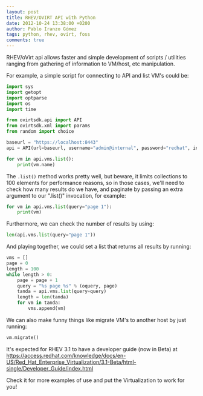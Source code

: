 ```yaml
---
layout: post
title: RHEV/OVIRT API with Python
date: 2012-10-24 13:38:00 +0200
author: Pablo Iranzo Gómez
tags: python, rhev, ovirt, foss
comments: true
---
```


RHEV/oVirt api allows faster and simple development of scripts / utilities ranging from gathering of information to VM/host, etc manipulation.

For example, a simple script for connecting to API and list VM's could be:

```python
import sys
import getopt
import optparse
import os
import time

from ovirtsdk.api import API
from ovirtsdk.xml import params
from random import choice

baseurl = "https://localhost:8443"
api = API(url=baseurl, username="admin@internal", password="redhat", insecure=True)

for vm in api.vms.list():
    print(vm.name)
```

The `.list()` method works pretty well, but beware, it limits collections to 100 elements for performance reasons, so in those cases, we'll need to check how many results do we have, and paginate by passing an extra argument to our ".list()" invocation, for example:

```python
for vm in api.vms.list(query="page 1"):
    print(vm)
```

Furthermore, we can check the number of results by using:

```python
len(api.vms.list(query="page 1"))
```

And playing together, we could set a list that returns all results by running:

```python
vms = []
page = 0
length = 100
while length > 0:
    page = page + 1
    query = "%s page %s" % (oquery, page)
    tanda = api.vms.list(query=query)
    length = len(tanda)
    for vm in tanda:
        vms.append(vm)
```

We can also make funny things like migrate VM's to another host by just running:

```python
vm.migrate()
```

It's expected for RHEV 3.1 to have a developer guide (now in Beta) at <https://access.redhat.com/knowledge/docs/en-US/Red_Hat_Enterprise_Virtualization/3.1-Beta/html-single/Developer_Guide/index.html>

Check it for more examples of use and put the Virtualization to work for you!
